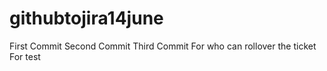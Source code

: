 # githubtojira14june
First Commit 
Second Commit
Third Commit 
For who can rollover the ticket
For test 
